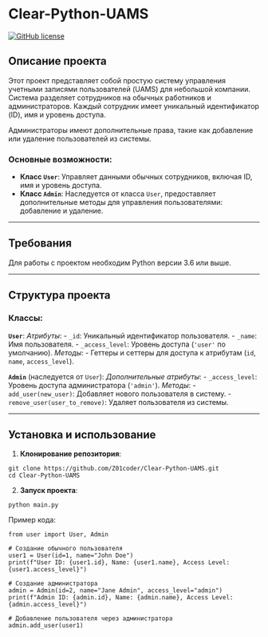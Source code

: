 # Clear-Python-UAMS

[![GitHub license](https://img.shields.io/badge/license-MIT-blue.svg)](https://github.com/Z01coder/Clear-Python-UAMS/blob/main/LICENSE)

## Описание проекта

Этот проект представляет собой простую систему управления учетными записями пользователей (UAMS) для небольшой компании. Система разделяет сотрудников на обычных работников и администраторов. Каждый сотрудник имеет уникальный идентификатор (ID), имя и уровень доступа.

Администраторы имеют дополнительные права, такие как добавление или удаление пользователей из системы.

### Основные возможности:
- **Класс `User`**: Управляет данными обычных сотрудников, включая ID, имя и уровень доступа.
- **Класс `Admin`**: Наследуется от класса `User`, предоставляет дополнительные методы для управления пользователями: добавление и удаление.

---

## Требования

Для работы с проектом необходим Python версии 3.6 или выше.

---

## Структура проекта

### Классы:

 **`User`**:
    *Атрибуты*: 
     - `_id`: Уникальный идентификатор пользователя.
     - `_name`: Имя пользователя.
     - `_access_level`: Уровень доступа (`'user'` по умолчанию).
    *Методы*:
     - Геттеры и сеттеры для доступа к атрибутам (`id`, `name`, `access_level`).

 **`Admin`** (наследуется от `User`):
    *Дополнительные атрибуты*:
     - `_access_level`: Уровень доступа администратора (`'admin'`).
    *Методы*:
     - `add_user(new_user)`: Добавляет нового пользователя в систему.
     - `remove_user(user_to_remove)`: Удаляет пользователя из системы.

---

## Установка и использование

1. **Клонирование репозитория**:
```
git clone https://github.com/Z01coder/Clear-Python-UAMS.git
cd Clear-Python-UAMS
```
2. **Запуск проекта**:
```
python main.py
```
Пример кода:
```
from user import User, Admin

# Создание обычного пользователя
user1 = User(id=1, name="John Doe")
print(f"User ID: {user1.id}, Name: {user1.name}, Access Level: {user1.access_level}")

# Создание администратора
admin = Admin(id=2, name="Jane Admin", access_level="admin")
print(f"Admin ID: {admin.id}, Name: {admin.name}, Access Level: {admin.access_level}")

# Добавление пользователя через администратора
admin.add_user(user1)
```
